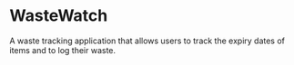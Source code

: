 # WasteWatch
A waste tracking application that allows users to track the expiry dates of items and to log their waste.
